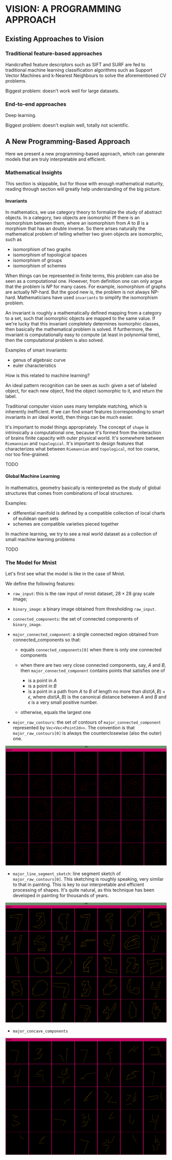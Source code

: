 # VISION: A PROGRAMMING APPROACH

## Existing Approaches to Vision

### Traditional feature-based approaches

Handcrafted feature descriptors such as SIFT and SURF are fed to traditional
machine learning classification algorithms such as Support Vector Machines and k-Nearest Neighbours to solve the aforementioned CV problems.

Biggest problem: doesn't work well for large datasets.

### End-to-end approaches

Deep learning.

Biggest problem: doesn't explain well, totally not scientific.

## A New Programming-Based Approach

Here we present a new programming-based approach, which can generate models that are truly interpretable and efficient.

### Mathematical Insights

This section is skippable, but for those with enough mathematical maturity, reading through section will greatly help understanding of the big picture.

#### Invariants

In mathematics, we use category theory to formalize the study of abstract objects.
In a category, two objects are isomorphic iff there is an isomorphism between them, where an isomorphism from $A$ to $B$ is a morphism that has an double inverse.
So there arises naturally the mathematical problem of telling whether two given objects are isomorphic, such as

- isomorphism of two graphs
- isomorphism of topological spaces
- isomorphism of groups
- isomorphism of schemes

When things can be represented in finite terms, this problem can also be seen as a computational one.
However, from definition one can only argue that the problem is $NP$ for many cases. For example, isomorphism of graphs are actually NP-hard.
But the good new is, the problem is not always NP-hard. Mathematicians have used `invariants` to simplify the isomorphism problem.

An invariant is roughly a mathematically defined mapping from a category to a set, such that isomorphic objects are mapped to the same value.
If we're lucky that this invariant completely determines isomorphic classes, then basically the mathematical problem is solved.
If furthermore, the invariant is computationally easy to compute (at least in polynomial time), then the computational problem is also solved.

Examples of smart invariants:

- genus of algebraic curve
- euler characteristics

How is this related to machine learning?

An ideal pattern recognition can be seen as such: given a set of labeled object, for each new object, find the object isomorphic to it, and return the label.

Traditional computer vision uses many template matching, which is inherently inefficient.
If we can find smart features (corresponding to smart invariants in an ideal world), then things can be much easier.

It's important to model things appropriately. The concept of `shape` is intrinsically a computational one,
because it's formed from the interaction of brains finite capacity with outer physical world.
It's somewhere between `Riemannian` and `topological`.
It's important to design features that characterizes what between `Riemannian` and `topological`, not too coarse, nor too fine-grained.

TODO

#### Global Machine Learning

In mathematics, geometry basically is reinterpreted as the study of global structures that comes from combinations of local structures.

Examples:

- differential manifold is defined by a compatible collection of local charts of eulidean open sets
- schemes are compatible varieties pieced together

In machine learning, we try to see a real world dataset as a collection of small machine learning problems

TODO

### The Model for Mnist

Let's first see what the model is like in the case of Mnist.

We define the following features:

- `raw_input`: this is the raw input of mnist dataset, $28\times 28$ gray scale image;

- `binary_image`: a binary image obtained from thresholding `raw_input`.

- `connected_components`: the set of connected components of `binary_image`.

- `major_connected_component`: a single connected region obtained from connected_components so that:

  - equals `connected_components[0]` when there is only one connected components

  - when there are two very close connected components, say, $A$ and $B$, then `major_connected_component` contains points that satisfies one of

    - is a point in $A$
    - is a point in $B$
    - is a point in a path from $A$ to $B$ of length no more than $dist(A, B) + \epsilon$, where $dist(A, B)$ is the canonical distance between $A$ and $B$ and $\epsilon$ is a very small positive number.

  - otherwise, equals the largest one

- `major_raw_contours`: the set of contours of `major_connected_component` represented by `Vec<Vec<Point2d>>`. The convention is that `major_raw_contours[0]` is always the counterclosewise (also the outer) one.

![alt text](snapshots/generic-major-raw-contours.png)

- `major_line_segment_sketch`: line segment sketch of `major_raw_contours[0]`. This sketching is roughly speaking, very similar to that in painting. This is key to our interpretable and efficient processing of shapes. It's quite natural, as this technique has been developed in painting for thousands of years.

![alt text](snapshots/generic-major-line-segment-sketch.png)

- `major_concave_components`

![alt text](snapshots/generic-major-concave-components.png)
